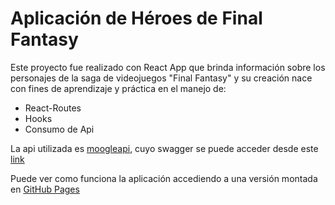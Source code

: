 # Aplicación de Héroes de Final Fantasy

Este proyecto fue realizado con React App que brinda información sobre los personajes de la saga de videojuegos "Final Fantasy" y su creación nace con fines de aprendizaje y práctica en el manejo de:
- React-Routes
- Hooks
- Consumo de Api


La api utilizada es [moogleapi](https://www.moogleapi.com/), cuyo swagger se puede acceder desde este [link](https://www.moogleapi.com/swagger/index.html)

Puede ver como funciona la aplicación accediendo a una versión montada en [GitHub Pages](https://matiasibarra7.github.io/final-fantasy-heroes/)